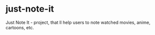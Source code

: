 # just-note-it
Just Note It - project, that ll help  users to note watched movies, anime, cartoons, etc.
